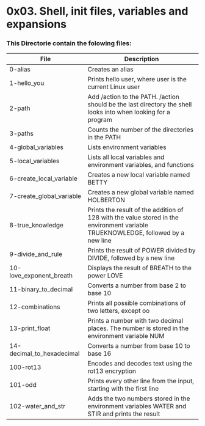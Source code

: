 # 0x03. Shell, init files, variables and expansions
### This Directorie contain the folowing files:
| File          | Description                                             |
| ------------- | ------------------------------------------------------- |
|0-alias|	Creates an alias|
|1-hello_you|	Prints hello user, where user is the current Linux user|
|2-path|	Add /action to the PATH. /action should be the last directory the shell looks into when looking for a program|
|3-paths|	Counts the number of the directories in the PATH|
|4-global_variables|	Lists environment variables|
|5-local_variables|	Lists all local variables and environment variables, and functions|
|6-create_local_variable|	Creates a new local variable named BETTY|
|7-create_global_variable|	Creates a new global variable named HOLBERTON|
|8-true_knowledge|Prints the result of the addition of 128 with the value stored in the environment variable TRUEKNOWLEDGE, followed by a new line|
|9-divide_and_rule|	Prints the result of POWER divided by DIVIDE, followed by a new line|
|10-love_exponent_breath|	Displays the result of BREATH to the power LOVE|
|11-binary_to_decimal|	Converts a number from base 2 to base 10|
|12-combinations|	Prints all possible combinations of two letters, except oo|
|13-print_float|	Prints a number with two decimal places. The number is stored in the environment variable NUM|
|14-decimal_to_hexadecimal|	Converts a number from base 10 to base 16|
|100-rot13|	Encodes and decodes text using the rot13 encryption|
|101-odd|	Prints every other line from the input, starting with the first line|
|102-water_and_str|	Adds the two numbers stored in the environment variables WATER and STIR and prints the result|

